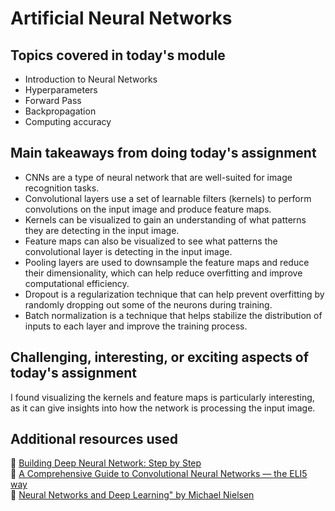 # Artificial Neural Networks

## Topics covered in today's module
* Introduction to Neural Networks
* Hyperparameters
* Forward Pass
* Backpropagation
* Computing accuracy

## Main takeaways from doing today's assignment
* CNNs are a type of neural network that are well-suited for image recognition tasks.
* Convolutional layers use a set of learnable filters (kernels) to perform convolutions on the input image and produce feature maps.
* Kernels can be visualized to gain an understanding of what patterns they are detecting in the input image.
* Feature maps can also be visualized to see what patterns the convolutional layer is detecting in the input image.
* Pooling layers are used to downsample the feature maps and reduce their dimensionality, which can help reduce overfitting and improve computational efficiency.
* Dropout is a regularization technique that can help prevent overfitting by randomly dropping out some of the neurons during training.
* Batch normalization is a technique that helps stabilize the distribution of inputs to each layer and improve the training process.

## Challenging, interesting, or exciting aspects of today's assignment
I found visualizing the kernels and feature maps is particularly interesting, as it can give insights into how the network is processing the input image.

## Additional resources used 
📌 [Building Deep Neural Network: Step by Step](https://jmyao17.github.io/Machine_Learning/Neural_Network/NN_From_Scratch_1.html)<br>
📌 [A Comprehensive Guide to Convolutional Neural Networks — the ELI5 way](https://towardsdatascience.com/a-comprehensive-guide-to-convolutional-neural-networks-the-eli5-way-3bd2b1164a53)<br>
📌 [Neural Networks and Deep Learning" by Michael Nielsen](http://neuralnetworksanddeeplearning.com/)<br>
